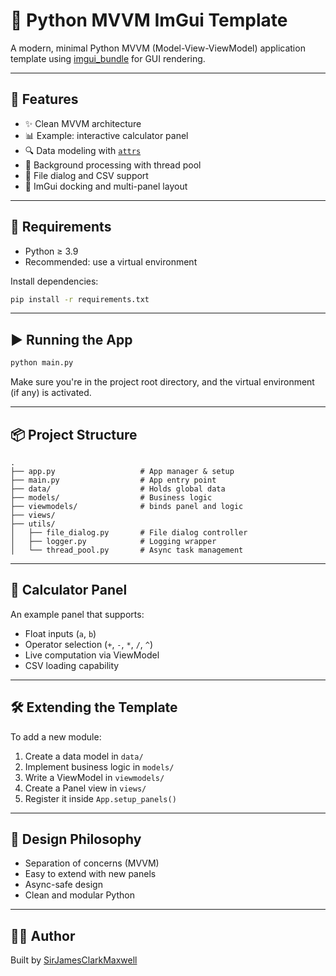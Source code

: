 
# 🧪 Python MVVM ImGui Template

A modern, minimal Python MVVM (Model-View-ViewModel) application template using
[imgui_bundle](https://github.com/pthom/imgui_bundle) for GUI rendering.

---

## 🚀 Features

- ✨ Clean MVVM architecture
- 📊 Example: interactive calculator panel
- 🔍 Data modeling with [`attrs`](https://www.attrs.org/)
- 🧵 Background processing with thread pool
- 📁 File dialog and CSV support
- 🧱 ImGui docking and multi-panel layout

---

## 🧰 Requirements

- Python ≥ 3.9
- Recommended: use a virtual environment

Install dependencies:

```bash
pip install -r requirements.txt
```
---

## ▶️ Running the App

```bash
python main.py
```

Make sure you're in the project root directory, and the virtual environment (if any) is activated.

---

## 📦 Project Structure

```
.
├── app.py                   # App manager & setup
├── main.py                  # App entry point
├── data/                    # Holds global data
├── models/                  # Business logic
├── viewmodels/              # binds panel and logic
├── views/
├── utils/
│   ├── file_dialog.py       # File dialog controller
│   ├── logger.py            # Logging wrapper
│   └── thread_pool.py       # Async task management
```

---

## 🧪 Calculator Panel

An example panel that supports:
- Float inputs (`a`, `b`)
- Operator selection (`+`, `-`, `*`, `/`, `^`)
- Live computation via ViewModel
- CSV loading capability

---

## 🛠️ Extending the Template

To add a new module:

1. Create a data model in `data/`
2. Implement business logic in `models/`
3. Write a ViewModel in `viewmodels/`
4. Create a Panel view in `views/`
5. Register it inside `App.setup_panels()`

---

## 🧠 Design Philosophy

- Separation of concerns (MVVM)
- Easy to extend with new panels
- Async-safe design
- Clean and modular Python

---

## 👨‍💻 Author

Built by [SirJamesClarkMaxwell](https://github.com/SirJamesClarkMaxwell)

